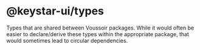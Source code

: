 # @keystar-ui/types

Types that are shared between Voussoir packages. While it would often be easier
to declare/derive these types within the appropriate package, that would
sometimes lead to circular dependencies.
